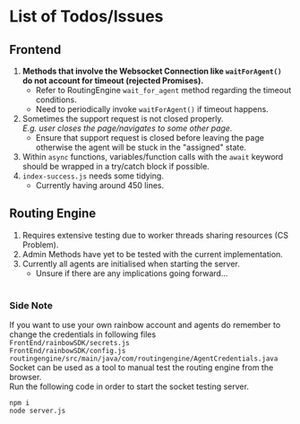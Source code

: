 # List of Todos/Issues

## Frontend

1. **Methods that involve the Websocket Connection like `waitForAgent()` do not account for timeout (rejected Promises).**
   - Refer to RoutingEngine `wait_for_agent` method regarding the timeout conditions.
   - Need to periodically invoke `waitForAgent()` if timeout happens.
2. Sometimes the support request is not closed properly. \
   _E.g. user closes the page/navigates to some other page._
   - Ensure that support request is closed before leaving the page otherwise the agent will be stuck in the "assigned" state.
3. Within `async` functions, variables/function calls with the `await` keyword should be wrapped in a try/catch block if possible.
4. `index-success.js` needs some tidying.
   - Currently having around 450 lines.

## Routing Engine

1. Requires extensive testing due to worker threads sharing resources (CS Problem).
2. Admin Methods have yet to be tested with the current implementation.
3. Currently all agents are initialised when starting the server.
   - Unsure if there are any implications going forward...

#

### Side Note

If you want to use your own rainbow account and agents do remember to change the credentials in following files \
`FrontEnd/rainbowSDK/secrets.js`\
`FrontEnd/rainbowSDK/config.js`\
`routingengine/src/main/java/com/routingengine/AgentCredentials.java`\
Socket can be used as a tool to manual test the routing engine from the browser.\
Run the following code in order to start the socket testing server.

```
npm i
node server.js
```

